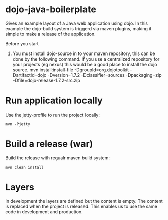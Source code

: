dojo-java-boilerplate
=====================

Gives an example layout of a Java web application using dojo. In this example the dojo-build system is triggerd via maven plugins, making it simple to make a release of the application. 

Before you start

1. You must install dojo-source in to your maven repository, this can be done by the following command. If you use a centralized repository for your projects (eg nexus) this would be a good place to install the dojo source. 
    mvn install:install-file -DgroupId=org.dojotoolkit -DartifactId=dojo -Dversion=1.7.2 -Dclassifier=sources -Dpackaging=zip -Dfile=dojo-release-1.7.2-src.zip

Run application locally
=====================
Use the jetty-profile to run the project locally:

    mvn -Pjetty

Build a release (war)
=====================
Build the release with regualr maven build system:

    mvn clean install
    
    
    
Layers
=====================

In development the layers are defined but the content is empty. The content is replaced when the project is released. This enables us to use the same code in development and production. 

